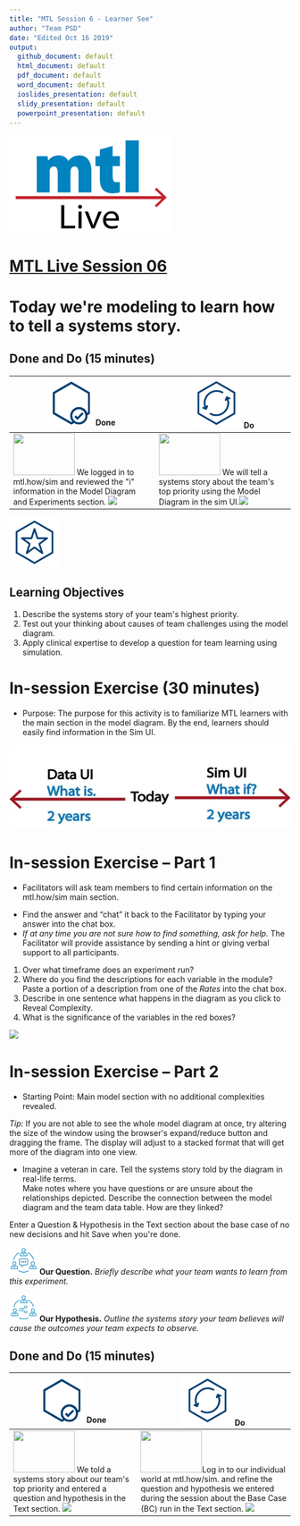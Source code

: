```yaml
---
title: "MTL Session 6 - Learner See"
author: "Team PSD"
date: "Edited Oct 16 2019"
output: 
  github_document: default
  html_document: default
  pdf_document: default
  word_document: default
  ioslides_presentation: default
  slidy_presentation: default
  powerpoint_presentation: default
---
```


[<img src = "https://github.com/lzim/teampsd/blob/master/resources/logos/mtl_live_sq_sm.png"
     height = "175" width = "290">](https://github.com/lzim/mtl/blob/master/session06/s06_learner/mtl_session06_see.md)  

# [MTL Live Session 06](https://github.com/lzim/mtl/blob/master/session06/s06_learner/mtl_session06_see.md "MTL Live Session 06")

# Today we're modeling to learn how to tell a systems story.

## Done and Do (15 minutes)
<!-- Do/Done Tables -->
| [<img src = "https://github.com/lzim/teampsd/blob/master/resources/icons/done.png" height = "80" width = "80">](https://github.com/lzim/mtl/blob/master/session06/s06_learner/mtl_session06_see.md) **Done** | [<img src = "https://github.com/lzim/teampsd/blob/master/resources/icons/do.png" height = "90" width = "90">](https://github.com/lzim/mtl/blob/master/session06/s06_learner/mtl_session06_see.md) **Do** |
| --- | --- | 
|[<img src = "https://raw.githubusercontent.com/lzim/teampsd/master/resources/logos/mtl_how_sim.png" height = "75" width = "110">](http://mtl.how/sim)  We logged in to mtl.how/sim and reviewed the "i" information in the Model Diagram and Experiments section. ![](https://raw.githubusercontent.com/lzim/teampsd/master/resources/gifs/sim_ui_pop_ups.gif)| [<img src = "https://raw.githubusercontent.com/lzim/teampsd/master/resources/logos/mtl_how_sim.png" height = "75" width = "110">](http://mtl.how/sim)  We will tell a systems story about the team's top priority using the Model Diagram in the sim UI.![](https://raw.githubusercontent.com/lzim/teampsd/master/resources/gifs/sim_ui_reveals.gif)| 


<!-- Learning Objectives Icon --> 
[<img src = "https://github.com/lzim/teampsd/blob/master/resources/icons/learning_objectives.png" height = "90" width = "90" style ="display: inline-block"/>](https://github.com/lzim/mtl/blob/master/session06/s06_learner/mtl_session06_see.md) 

## Learning Objectives

1. Describe the systems story of your team's highest priority. 
2. Test out your thinking about causes of team challenges using the model diagram.
3. Apply clinical expertise to develop a question for team learning using simulation.

# In-session Exercise (30 minutes)

* Purpose: The purpose for this activity is to familiarize MTL learners with the main section in the model diagram. By the end, learners should easily find information in the Sim UI.  

<img src = "https://raw.githubusercontent.com/lzim/teampsd/master/resources/illustrations/data_ui_sim_ui.png">

# **In-session Exercise – Part 1**  

* Facilitators will ask team members to find certain information on the mtl.how/sim main section.
+ Find the answer and “chat” it back to the Facilitator by typing your answer into the chat box.  
+ *If at any time you are not sure how to find something, ask for help.* The Facilitator will provide assistance by sending a hint or giving verbal support to all participants.  

1. Over what timeframe does an experiment run?  
2. Where do you find the descriptions for each variable in the module? Paste a portion of a description from one of the *Rates* into the chat box.  
3. Describe in one sentence what happens in the diagram as you click to Reveal Complexity.  
4. What is the significance of the variables in the red boxes?  

![](https://raw.githubusercontent.com/lzim/teampsd/master/resources/gifs/sim_ui_reveals.gif)

# **In-session Exercise – Part 2**  

* Starting Point: Main model section with no additional complexities revealed.  

*Tip:* If you are not able to see the whole model diagram at once, try altering the size of the window using the browser's expand/reduce button and dragging the frame. The display will adjust to a stacked format that will get more of the diagram into one view.  

* Imagine a veteran in care. Tell the systems story told by the diagram in real-life terms.  
Make notes where you have questions or are unsure about the relationships depicted.
Describe the connection between the model diagram and the team data table. How are they linked?

Enter a Question & Hypothesis in the Text section about the base case of no new decisions and hit Save when you're done.

[<img src = "https://raw.githubusercontent.com/lzim/teampsd/master/resources/icons/mtl_question.png" height = "50" width = "50" style = "display: inline-block"/>](http://mtl.how/sim) **Our Question.** *Briefly describe what your team wants to learn from this experiment.*  

[<img src = "https://raw.githubusercontent.com/lzim/teampsd/master/resources/icons/mtl_hypothesis.png" height = "50" width = "50" style = "display: inline-block"/>](http://mtl.how/sim) **Our Hypothesis.** *Outline the systems story your team believes will cause the outcomes your team expects to observe.*


## Done and Do (15 minutes)
<!-- Do/Done Tables -->
| [<img src = "https://github.com/lzim/teampsd/blob/master/resources/icons/done.png" height = "80" width = "80">](https://github.com/lzim/mtl/blob/master/session06/s06_learner/mtl_session06_see.md) **Done** | [<img src = "https://github.com/lzim/teampsd/blob/master/resources/icons/do.png" height = "90" width = "90">](https://github.com/lzim/mtl/blob/master/session06/s06_learner/mtl_session06_see.md) **Do** |
| --- | --- | 
| [<img src = "https://raw.githubusercontent.com/lzim/teampsd/master/resources/logos/mtl_how_sim.png" height = "75" width = "110">](http://mtl.how/sim) We told a systems story about our team's top priority and entered a question and hypothesis in the Text section. ![](https://raw.githubusercontent.com/lzim/teampsd/master/resources/gifs/sim_ui_reveals.gif)| [<img src = "https://raw.githubusercontent.com/lzim/teampsd/master/resources/logos/mtl_how_sim.png" height = "75" width = "110">](http://mtl.how/sim)Log in to our individual world at mtl.how/sim. and refine the question and hypothesis we entered during the session about the Base Case (BC) run in the Text section. ![](https://raw.githubusercontent.com/lzim/teampsd/master/resources/gifs/sim_ui_text_fields.gif)|
